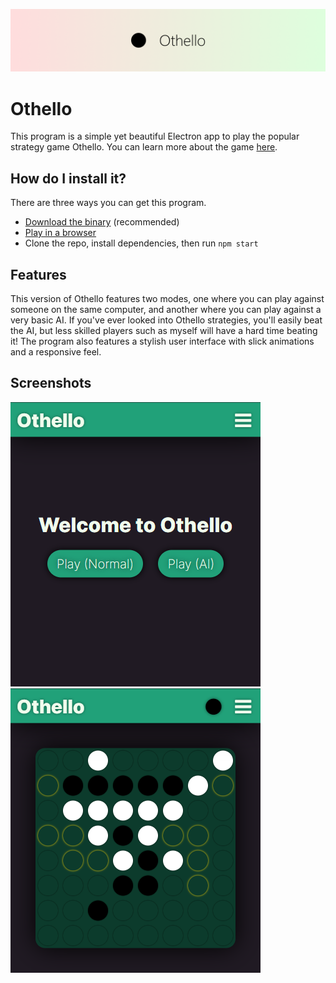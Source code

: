 ![Othello Banner](images/banner.png)

# Othello
This program is a simple yet beautiful Electron app to play the popular strategy game Othello. You can learn more about the game [here](https://en.wikipedia.org/wiki/Reversi#Othello).

## How do I install it?
There are three ways you can get this program.
- [Download the binary](https://github.com/w-henderson/Othello/releases) (recommended)
- [Play in a browser](https://w-henderson.github.io/Othello)
- Clone the repo, install dependencies, then run `npm start`

## Features
This version of Othello features two modes, one where you can play against someone on the same computer, and another where you can play against a very basic AI. If you've ever looked into Othello strategies, you'll easily beat the AI, but less skilled players such as myself will have a hard time beating it! The program also features a stylish user interface with slick animations and a responsive feel.

## Screenshots
![Screenshot of Home](images/screenshot_home.png)
![Screenshot of Game](images/screenshot_game.png)